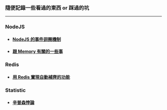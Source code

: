 ### 隨便記錄一些看過的東西 or 踩過的坑

---

### NodeJS

- #### [NodeJS 的事件迴圈機制](./nodejs/event-loop/note.md)

- #### [跟 Memory 有關的一些事](./nodejs/memory/note.md)

### Redis

- #### [用 Redis 實現自動補齊的功能](./redis/auto-complete/note.md)

### Statistic

- #### [辛普森悖論](./statistic/simpson-paradox/note.md)
